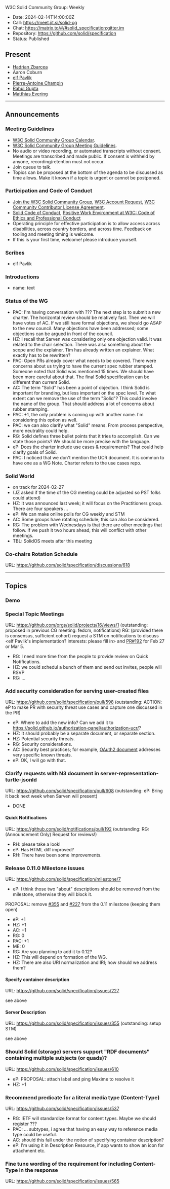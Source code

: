 W3C Solid Community Group: Weekly

* Date: 2024-02-14T14:00:00Z
* Call: https://meet.jit.si/solid-cg
* Chat: https://matrix.to/#/#solid_specification:gitter.im
* Repository: https://github.com/solid/specification
* Status: Published


## Present
* [Hadrian Zbarcea](Inrupt)
* Aaron Coburn
* [elf Pavlik](https://elf-pavlik.hackers4peace.net)
* [Pierre-Antoine Champin](https://champin.net/#pa)
* [Rahul Gupta](https://cxres.pages.dev/profile#i)
* [Matthias Evering](https://solidweb.me/testpro/)

---

## Announcements

### Meeting Guidelines
* [W3C Solid Community Group Calendar](https://www.w3.org/groups/cg/solid/calendar).
* [W3C Solid Community Group Meeting Guidelines](https://github.com/w3c-cg/solid/blob/main/meetings/README.md).
* No audio or video recording, or automated transcripts without consent. Meetings are transcribed and made public. If consent is withheld by anyone, recording/retention must not occur.
* Join queue to talk.
* Topics can be proposed at the bottom of the agenda to be discussed as time allows. Make it known if a topic is urgent or cannot be postponed.

### Participation and Code of Conduct
* [Join the W3C Solid Community Group](https://www.w3.org/community/solid/join), [W3C Account Request](http://www.w3.org/accounts/request), [W3C Community Contributor License Agreement](https://www.w3.org/community/about/agreements/cla/).
* [Solid Code of Conduct](https://github.com/solid/process/blob/main/code-of-conduct.md), [Positive Work Environment at W3C: Code of Ethics and Professional Conduct](https://www.w3.org/Consortium/cepc/)
* Operating principle for effective participation is to allow access across disabilities, across country borders, and across time. Feedback on tooling and meeting timing is welcome.
* If this is your first time, welcome! please introduce yourself.

### Scribes
* elf Pavlik


### Introductions
* name: text

### Status of the WG
* PAC: I'm having conversation with ??? The next step is to submit a new charter. The horizontal review should be relatively fast. Then we will have votes of AC. If we still have formal objections, we should go ASAP to the new council. Many objections have been addressed; some objections can be argued in front of the council.
* HZ: I recall that Sarven was considering only one objection valid. It was related to the chair selection. There was also something about the scope and the explainer. Tim has already written an explainer. What exactly has to be rewritten?
* PAC: Open PRs already cover what needs to be covered. There were concerns about us trying to have the current spec rubber stamped. Someone noted that Solid was mentioned 15 times. We should have been more careful about that. The final Solid specification can be different than current Solid.
* AC: The term "Solid" has been a point of objection. I think Solid is important for branding, but less important on the spec level. To what extent can we remove the use of the term "Solid"? This could involve the name of the group. That should address a lot of concerns about rubber stamping.
* PAC: +1, the only problem is coming up with another name. I'm considering this option as well.
* PAC: we can also clarify what "Solid" means. From process perspective, more neutrality could help.
* RG: Solid defines three bullet points that it tries to accomplish. Can we state those points? We should be more precise with the language.
* eP: Does the charter include use cases & requirements? That could help clarify goals of Solid.
* PAC: I noticed that we don't mention the UCR document. It is common to have one as a WG Note. Charter refers to the use cases repo.

### Solid World
* on track for 2024-02-27
* (JZ asked if the time of the CG meeting could be adjusted so PST folks could attend)
* HZ: It was announced last week; it will focus on the Practitioners group. There are four speakers ...
* eP: We can make online polls for CG weekly and STM
* AC: Some groups have rotating schedule; this can also be considered.
* RG: The problem with Wednesdays is that there are other meetings that follow. If we push it two hours ahead, this will conflict with other meetings.
* TBL: SolidOS meets after this meeting

### Co-chairs Rotation Schedule
URL: https://github.com/solid/specification/discussions/618

---

## Topics

### Demo

### Special Topic Meetings
URL: https://github.com/orgs/solid/projects/16/views/1
(outstanding: proposed in previous CG meeting: fedcm, notifications)
RG: (provided there is consensus, sufficient cohort) request a STM on notifications to discuss <elf Pavlik's implementation? interests: please fill in> and [PR#192](https://github.com/solid/notifications/pull/192) for Feb 27 or Mar 5.
* RG: I need more time from the people to provide review on Quick Notifications.
* HZ: we could schedul a bunch of them and send out invites, people will RSVP
* RG: ...

### Add security consideration for serving user-created files
URL: https://github.com/solid/specification/pull/598
(outstanding: ACTION: eP to make PR with security threat use cases and capture one discussed in the PR)
* eP: Where to add the new info? Can we add it to <https://solid.github.io/authorization-panel/authorization-ucr/>?
* HZ: It should probably be a separate document, or separate section.
* HZ: Potential security threats.
* RG: Security considerations.
* AC: Security best practices; for example, [OAuth2 document](https://datatracker.ietf.org/doc/html/draft-ietf-oauth-security-topics) addresses very specific known threats.
* eP: OK, I will go with that.

### Clarify requests with N3 document in server-representation-turtle-jsonld
URL: https://github.com/solid/specification/pull/608
(outstanding: eP: Bring it back next week when Sarven will present)
* DONE

#### Quick Notifications
URL: https://github.com/solid/notifications/pull/192
(outstanding: RG: (Announcement Only) Request for reviews!)
* RH: please take a look!
* eP: Has HTML diff improved?
* RH: There have been some improvements.

### Release 0.11.0 Milestone issues
URL: https://github.com/solid/specification/milestone/7

* eP: I think those two "about" descriptions should be removed from the milestone, otherwise they will block it.

PROPOSAL: remove [#355](https://github.com/solid/specification/issues/355) and [#227](https://github.com/solid/specification/issues/227) from the 0.11 milestone (keeping them open)
* eP: +1
* HZ: +1
* AC: +1
* RG: 0
* PAC: +1
* ME: 0
* RG: Are you planning to add it to 0.12?
* HZ: This will depend on formation of the WG.
* HZ: There are also URI normalization and IRI; how should we address them?

#### Specify container description
URL: https://github.com/solid/specification/issues/227

see above

#### Server Description
URL: https://github.com/solid/specification/issues/355
(outstanding: setup STM)

see above

### Should Solid (storage) servers support "RDF documents" containing multiple subjects (or quads)?
URL: https://github.com/solid/specification/issues/610
* eP: PROPOSAL: attach label and ping Maxime to resolve it
* HZ: +1

### Recommend predicate for a literal media type (Content-Type)
URL: https://github.com/solid/specification/issues/537

* RG: IETF will standardize format for content types. Maybe we should register ???
* PAC: ... subtypes, i agree that having an easy way to reference media type could be useful.
* AC: should this fall under the notion of specifying container description?
* eP: I'm using it in Description Resource, if app wants to show an icon for attachment etc.

### Fine tune wording of the requirement for including Content-Type in the response
URL: https://github.com/solid/specification/issues/565

